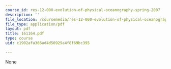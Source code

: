 ```yaml
---
course_id: res-12-000-evolution-of-physical-oceanography-spring-2007
description: ''
file_location: /coursemedia/res-12-000-evolution-of-physical-oceanography-spring-2007/c1902afa366ad4d50929a4f8f69bc395_161164.pdf
file_type: application/pdf
layout: pdf
title: 161164.pdf
type: course
uid: c1902afa366ad4d50929a4f8f69bc395

---
```

None